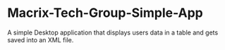 # Macrix-Tech-Group-Simple-App
A simple Desktop application that displays users data in a table and gets saved into an XML file.
